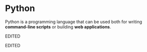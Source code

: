 # Python

Python is a programming language that can be used both for writing **command-line scripts** or building **web applications**.


EDITED

EDITED
